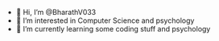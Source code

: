 - 👋 Hi, I’m @BharathV033
- 👀 I’m interested in Computer Science and psychology
- 🌱 I’m currently learning some coding stuff and psychology


<!---
BharathV033/BharathV033 is a ✨ special ✨ repository because its `README.md` (this file) appears on your GitHub profile.
You can click the Preview link to take a look at your changes.
--->
